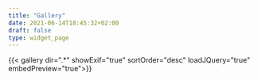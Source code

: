 ```yaml
---
title: "Gallery"
date: 2021-06-14T18:45:32+02:00
draft: false
type: widget_page
---
```

{{< gallery
    dir=".*"
    showExif="true"
    sortOrder="desc"
    loadJQuery="true"
    embedPreview="true">}}


